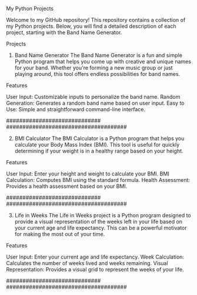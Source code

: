 
My Python Projects

Welcome to my GitHub repository! This repository contains a collection of my Python projects. Below, you will find a detailed description of each project, starting with the Band Name Generator.

Projects

1. Band Name Generator
The Band Name Generator is a fun and simple Python program that helps you come up with creative and unique names for your band. Whether you're forming a new music group or just playing around, this tool offers endless possibilities for band names.

Features

User Input: Customizable inputs to personalize the band name.
Random Generation: Generates a random band name based on user input.
Easy to Use: Simple and straightforward command-line interface.


#############################          #####################################


2. BMI Calculator
The BMI Calculator is a Python program that helps you calculate your Body Mass Index (BMI). This tool is useful for quickly determining if your weight is in a healthy range based on your height.

Features

User Input: Enter your height and weight to calculate your BMI.
BMI Calculation: Computes BMI using the standard formula.
Health Assessment: Provides a health assessment based on your BMI.


#############################          #####################################

3. Life in Weeks
The Life in Weeks project is a Python program designed to provide a visual representation of the weeks left in your life based on your current age and life expectancy. This can be a powerful motivator for making the most out of your time.

Features

User Input: Enter your current age and life expectancy.
Week Calculation: Calculates the number of weeks lived and weeks remaining.
Visual Representation: Provides a visual grid to represent the weeks of your life.


#############################          #####################################




